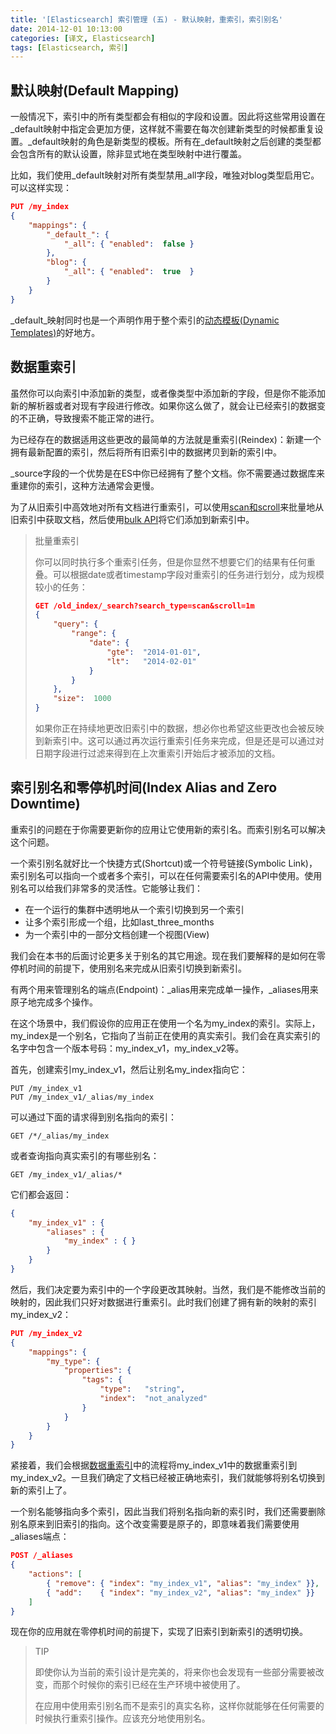 ```yaml
---
title: '[Elasticsearch] 索引管理 (五) - 默认映射，重索引，索引别名'
date: 2014-12-01 10:13:00
categories: [译文, Elasticsearch]
tags: [Elasticsearch, 索引]
---
```


## 默认映射(Default Mapping)

一般情况下，索引中的所有类型都会有相似的字段和设置。因此将这些常用设置在_default映射中指定会更加方便，这样就不需要在每次创建新类型的时候都重复设置。_default映射的角色是新类型的模板。所有在_default映射之后创建的类型都会包含所有的默认设置，除非显式地在类型映射中进行覆盖。

<!-- More -->

比如，我们使用_default映射对所有类型禁用_all字段，唯独对blog类型启用它。可以这样实现：

```json
PUT /my_index
{
    "mappings": {
        "_default_": {
            "_all": { "enabled":  false }
        },
        "blog": {
            "_all": { "enabled":  true  }
        }
    }
}
```

_default_映射同时也是一个声明作用于整个索引的[动态模板(Dynamic Templates)](http://www.elasticsearch.org/guide/en/elasticsearch/guide/current/custom-dynamic-mapping.html#dynamic-templates)的好地方。

## 数据重索引

虽然你可以向索引中添加新的类型，或者像类型中添加新的字段，但是你不能添加新的解析器或者对现有字段进行修改。如果你这么做了，就会让已经索引的数据变的不正确，导致搜索不能正常的进行。

为已经存在的数据适用这些更改的最简单的方法就是重索引(Reindex)：新建一个拥有最新配置的索引，然后将所有旧索引中的数据拷贝到新的索引中。

_source字段的一个优势是在ES中你已经拥有了整个文档。你不需要通过数据库来重建你的索引，这种方法通常会更慢。

为了从旧索引中高效地对所有文档进行重索引，可以使用[scan和scroll](http://www.elasticsearch.org/guide/en/elasticsearch/guide/current/scan-scroll.html)来批量地从旧索引中获取文档，然后使用[bulk API](http://www.elasticsearch.org/guide/en/elasticsearch/guide/current/bulk.html)将它们添加到新索引中。

> 批量重索引
> 
> 你可以同时执行多个重索引任务，但是你显然不想要它们的结果有任何重叠。可以根据date或者timestamp字段对重索引的任务进行划分，成为规模较小的任务：
> 
> ```json
> GET /old_index/_search?search_type=scan&scroll=1m
> {
>     "query": {
>         "range": {
>             "date": {
>                 "gte":  "2014-01-01",
>                 "lt":   "2014-02-01"
>             }
>         }
>     },
>     "size":  1000
> }
> ```
> 如果你正在持续地更改旧索引中的数据，想必你也希望这些更改也会被反映到新索引中。这可以通过再次运行重索引任务来完成，但是还是可以通过对日期字段进行过滤来得到在上次重索引开始后才被添加的文档。

## 索引别名和零停机时间(Index Alias and Zero Downtime)

重索引的问题在于你需要更新你的应用让它使用新的索引名。而索引别名可以解决这个问题。

一个索引别名就好比一个快捷方式(Shortcut)或一个符号链接(Symbolic Link)，索引别名可以指向一个或者多个索引，可以在任何需要索引名的API中使用。使用别名可以给我们非常多的灵活性。它能够让我们：

- 在一个运行的集群中透明地从一个索引切换到另一个索引
- 让多个索引形成一个组，比如last_three_months
- 为一个索引中的一部分文档创建一个视图(View)

我们会在本书的后面讨论更多关于别名的其它用途。现在我们要解释的是如何在零停机时间的前提下，使用别名来完成从旧索引切换到新索引。

有两个用来管理别名的端点(Endpoint)：_alias用来完成单一操作，_aliases用来原子地完成多个操作。

在这个场景中，我们假设你的应用正在使用一个名为my_index的索引。实际上，my_index是一个别名，它指向了当前正在使用的真实索引。我们会在真实索引的名字中包含一个版本号码：my_index_v1，my_index_v2等。

首先，创建索引my_index_v1，然后让别名my_index指向它：

```
PUT /my_index_v1 
PUT /my_index_v1/_alias/my_index 
```

可以通过下面的请求得到别名指向的索引：

```
GET /*/_alias/my_index
```

或者查询指向真实索引的有哪些别名：

```
GET /my_index_v1/_alias/*
```

它们都会返回：

```json
{
    "my_index_v1" : {
        "aliases" : {
            "my_index" : { }
        }
    }
}
```

然后，我们决定要为索引中的一个字段更改其映射。当然，我们是不能修改当前的映射的，因此我们只好对数据进行重索引。此时我们创建了拥有新的映射的索引my_index_v2：

```json
PUT /my_index_v2
{
    "mappings": {
        "my_type": {
            "properties": {
                "tags": {
                    "type":   "string",
                    "index":  "not_analyzed"
                }
            }
        }
    }
}
```

紧接着，我们会根据[数据重索引](http://www.elasticsearch.org/guide/en/elasticsearch/guide/current/reindex.html)中的流程将my_index_v1中的数据重索引到my_index_v2。一旦我们确定了文档已经被正确地索引，我们就能够将别名切换到新的索引上了。

一个别名能够指向多个索引，因此当我们将别名指向新的索引时，我们还需要删除别名原来到旧索引的指向。这个改变需要是原子的，即意味着我们需要使用_aliases端点：

```json
POST /_aliases
{
    "actions": [
        { "remove": { "index": "my_index_v1", "alias": "my_index" }},
        { "add":    { "index": "my_index_v2", "alias": "my_index" }}
    ]
}
```

现在你的应用就在零停机时间的前提下，实现了旧索引到新索引的透明切换。

> TIP
> 
> 即使你认为当前的索引设计是完美的，将来你也会发现有一些部分需要被改变，而那个时候你的索引已经在生产环境中被使用了。
> 
> 在应用中使用索引别名而不是索引的真实名称，这样你就能够在任何需要的时候执行重索引操作。应该充分地使用别名。
